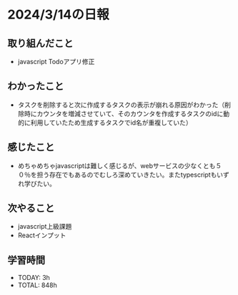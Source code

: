 # 2024/3/14の日報

## 取り組んだこと
- javascript Todoアプリ修正

## わかったこと
- タスクを削除すると次に作成するタスクの表示が崩れる原因がわかった（削除時にカウンタを増減させていて、そのカウンタを作成するタスクのidに動的に利用していたため生成するタスクでid名が重複していた）

## 感じたこと
- めちゃめちゃjavascriptは難しく感じるが、webサービスの少なくとも５０％を担う存在でもあるのでむしろ深めていきたい。またtypescriptもいずれ学びたい。

## 次やること
- javascript上級課題
- Reactインプット

## 学習時間
- TODAY: 3h
- TOTAL: 848h
